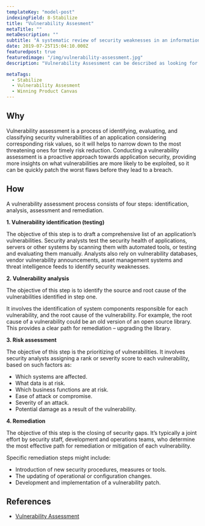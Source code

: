 ```yaml
---
templateKey: "model-post"
indexingField: 8-Stabilize
title: "Vulnerability Assesment"
metaTitle: ""
metaDescription: ""
subtitle: "A systematic review of security weaknesses in an information system"
date: 2019-07-25T15:04:10.000Z
featuredpost: true
featuredimage: "/img/vulnerability-assessment.jpg"
description: "Vulnerability Assessment can be described as looking for unlocked doors, bad code, open ports, or holes in a system’s security system. After finding potential problems, the assessment can help the user decide what actions to take."

metaTags:
  - Stabilize
  - Vulnerability Assesment
  - Winning Product Canvas
---
```



## Why
Vulnerability assessment is a process of identifying, evaluating, and classifying security vulnerabilities of an application considering corresponding risk values, so it will helps to narrow down to the most threatening ones for timely risk reduction. Conducting a vulnerability assessment is a proactive approach towards application security, providing more insights on what vulnerabilities are more likely to be exploited, so it can be quickly patch the worst flaws before they lead to a breach.

## How
A vulnerability assessment process consists of four steps: identification, analysis, assessment and remediation.

**1. Vulnerability identification (testing)**

The objective of this step is to draft a comprehensive list of an application’s vulnerabilities. Security analysts test the security health of applications, servers or other systems by scanning them with automated tools, or testing and evaluating them manually. Analysts also rely on vulnerability databases, vendor vulnerability announcements, asset management systems and threat intelligence feeds to identify security weaknesses.

**2. Vulnerability analysis**

The objective of this step is to identify the source and root cause of the vulnerabilities identified in step one.

It involves the identification of system components responsible for each vulnerability, and the root cause of the vulnerability. For example, the root cause of a vulnerability could be an old version of an open source library. This provides a clear path for remediation – upgrading the library.

**3. Risk assessment**

The objective of this step is the prioritizing of vulnerabilities. It involves security analysts assigning a rank or severity score to each vulnerability, based on such factors as:

- Which systems are affected.
- What data is at risk.
- Which business functions are at risk.
- Ease of attack or compromise.
- Severity of an attack.
- Potential damage as a result of the vulnerability.

**4. Remediation**

The objective of this step is the closing of security gaps. It’s typically a joint effort by security staff, development and operations teams, who determine the most effective path for remediation or mitigation of each vulnerability.

Specific remediation steps might include:

- Introduction of new security procedures, measures or tools.
- The updating of operational or configuration changes.
- Development and implementation of a vulnerability patch.


## References

- [Vulnerability Assessment](https://www.imperva.com/learn/application-security/vulnerability-assessment)


